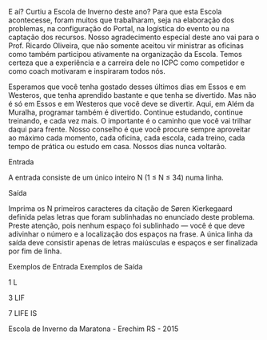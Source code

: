 E aí? Curtiu a Escola de Inverno deste ano? Para que esta Escola acontecesse, foram muitos que trabalharam, seja na elaboração dos problemas, na configuração do Portal, na logística do evento ou na captação dos recursos. Nosso agradecimento especial deste ano vai para o Prof. Ricardo Oliveira, que não somente aceitou vir ministrar as oficinas como também participou ativamente na organização da Escola. Temos certeza que a experiência e a carreira dele no ICPC como competidor e como coach motivaram e inspiraram todos nós.

Esperamos que você tenha gostado desses últimos dias em Essos e em Westeros, que tenha aprendido bastante e que tenha se divertido. Mas não é só em Essos e em Westeros que você deve se divertir. Aqui, em Além da Muralha, programar também é divertido. Continue estudando, continue treinando, e cada vez mais. O importante é o caminho que você vai trilhar daqui para frente. Nosso conselho é que você procure sempre aproveitar ao máximo cada momento, cada oficina, cada escola, cada treino, cada tempo de prática ou estudo em casa. Nossos dias nunca voltarão.

Entrada

A entrada consiste de um único inteiro N (1 ≤ N ≤ 34) numa linha.

Saída

Imprima os N primeiros caracteres da citação de Søren Kierkegaard definida pelas letras que foram sublinhadas no enunciado deste problema. Preste atenção, pois nenhum espaço foi sublinhado — você é que deve adivinhar o número e a localização dos espaços na frase. A única linha da saída deve consistir apenas de letras maiúsculas e espaços e ser finalizada por fim de linha.
 
Exemplos de Entrada 	Exemplos de Saída

1                       L

3                       LIF

7                       LIFE IS

Escola de Inverno da Maratona - Erechim RS - 2015

